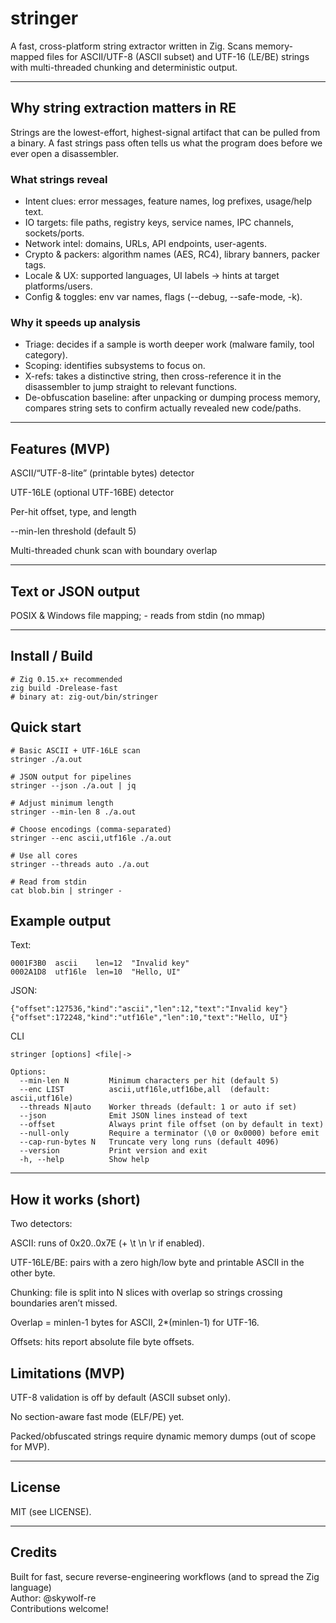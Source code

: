 # stringer

A fast, cross-platform string extractor written in Zig. Scans memory-mapped files for ASCII/UTF-8 (ASCII subset) and UTF-16 (LE/BE) strings with multi-threaded chunking and deterministic output.

--- 

## Why string extraction matters in RE

Strings are the lowest-effort, highest-signal artifact that can be pulled from a binary. A fast strings pass often tells us what the program does before we ever open a disassembler.

### What strings reveal

- Intent clues: error messages, feature names, log prefixes, usage/help text.
- IO targets: file paths, registry keys, service names, IPC channels, sockets/ports.
- Network intel: domains, URLs, API endpoints, user-agents.
- Crypto & packers: algorithm names (AES, RC4), library banners, packer tags.
- Locale & UX: supported languages, UI labels → hints at target platforms/users.
- Config & toggles: env var names, flags (--debug, --safe-mode, -k).

### Why it speeds up analysis

- Triage: decides if a sample is worth deeper work (malware family, tool category).
- Scoping: identifies subsystems to focus on.
- X-refs: takes a distinctive string, then cross-reference it in the disassembler to jump straight to relevant functions.
- De-obfuscation baseline: after unpacking or dumping process memory, compares string sets to confirm actually revealed new code/paths.

---

## Features (MVP)

ASCII/“UTF-8-lite” (printable bytes) detector

UTF-16LE (optional UTF-16BE) detector

Per-hit offset, type, and length

--min-len threshold (default 5)

Multi-threaded chunk scan with boundary overlap

---

## Text or JSON output

POSIX & Windows file mapping; - reads from stdin (no mmap)

---

## Install / Build
```
# Zig 0.15.x+ recommended
zig build -Drelease-fast
# binary at: zig-out/bin/stringer
```

## Quick start
```
# Basic ASCII + UTF-16LE scan
stringer ./a.out

# JSON output for pipelines
stringer --json ./a.out | jq

# Adjust minimum length
stringer --min-len 8 ./a.out

# Choose encodings (comma-separated)
stringer --enc ascii,utf16le ./a.out

# Use all cores
stringer --threads auto ./a.out

# Read from stdin
cat blob.bin | stringer -
```

## Example output

Text:

```
0001F3B0  ascii    len=12  "Invalid key"
0002A1D8  utf16le  len=10  "Hello, UI"
```

JSON:

```
{"offset":127536,"kind":"ascii","len":12,"text":"Invalid key"}
{"offset":172248,"kind":"utf16le","len":10,"text":"Hello, UI"}
```

CLI
```
stringer [options] <file|->

Options:
  --min-len N         Minimum characters per hit (default 5)
  --enc LIST          ascii,utf16le,utf16be,all  (default: ascii,utf16le)
  --threads N|auto    Worker threads (default: 1 or auto if set)
  --json              Emit JSON lines instead of text
  --offset            Always print file offset (on by default in text)
  --null-only         Require a terminator (\0 or 0x0000) before emit
  --cap-run-bytes N   Truncate very long runs (default 4096)
  --version           Print version and exit
  -h, --help          Show help
```

---

## How it works (short)

Two detectors:

ASCII: runs of 0x20..0x7E (+ \t \n \r if enabled).

UTF-16LE/BE: pairs with a zero high/low byte and printable ASCII in the other byte.

Chunking: file is split into N slices with overlap so strings crossing boundaries aren’t missed.

Overlap = minlen-1 bytes for ASCII, 2*(minlen-1) for UTF-16.

Offsets: hits report absolute file byte offsets.

## Limitations (MVP)

UTF-8 validation is off by default (ASCII subset only).

No section-aware fast mode (ELF/PE) yet.

Packed/obfuscated strings require dynamic memory dumps (out of scope for MVP).

---

## License

MIT (see LICENSE).  

---

## Credits

Built for fast, secure reverse-engineering workflows (and to spread the Zig language)   
Author: @skywolf-re  
Contributions welcome!